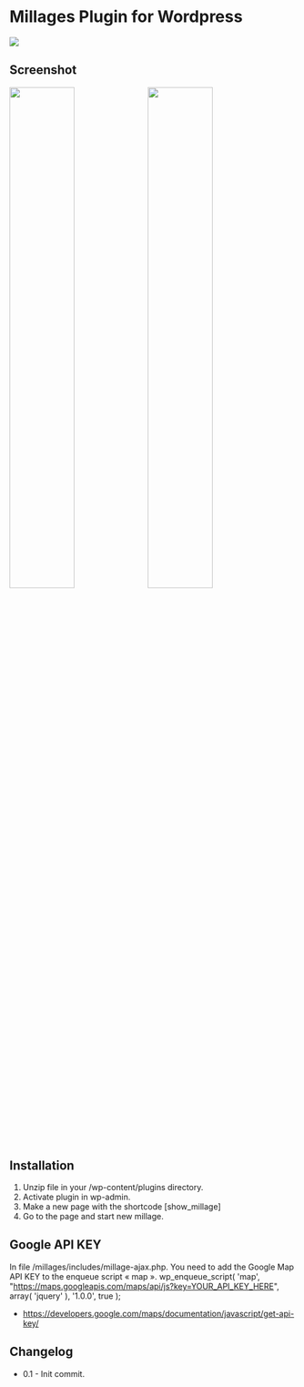 # Millages Plugin for Wordpress</br>

<img src="https://i.ibb.co/LQX0Xjc/h798g87bjp.png" />

## Screenshot

<img width="47.5%" src="https://i.ibb.co/Rh6zBn2/gt435hw.png" />
<img width="47.5%" src="https://i.ibb.co/FsbYC5P/g434g54325431h2.png" />

## Installation

1. Unzip file in your /wp-content/plugins directory.
2. Activate plugin in wp-admin.
3. Make a new page with the shortcode [show_millage]
4. Go to the page and start new millage.

## Google API KEY

In file /millages/includes/millage-ajax.php.
You need to add the Google Map API KEY to the enqueue script « map ».
wp_enqueue_script( 'map', "https://maps.googleapis.com/maps/api/js?key=YOUR_API_KEY_HERE", array( 'jquery' ), '1.0.0', true );
- https://developers.google.com/maps/documentation/javascript/get-api-key/

## Changelog

- 0.1 - Init commit.
